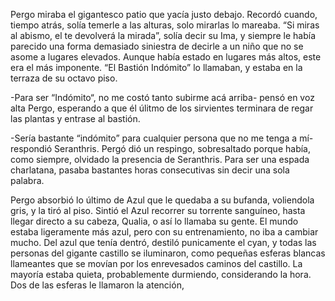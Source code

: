 Pergo miraba el gigantesco patio que yacía justo debajo. Recordó cuando, tiempo atrás, solía temerle a las alturas, solo mirarlas lo mareaba. “Si miras al abismo, el te devolverá la mirada”, solía decir su Ima, y siempre le había parecido una forma demasiado siniestra de decirle a un niño que no se asome a lugares elevados. Aunque había estado en lugares más altos, este era el más imponente. “El Bastión Indómito” lo llamaban, y estaba en la terraza de su octavo piso.

-Para ser “Indómito“, no me costó tanto subirme acá arriba- pensó en voz alta Pergo, esperando a que él úlitmo de los sirvientes terminara de regar las plantas y entrase al bastión. 

-Sería bastante “indómito” para cualquier persona que no me tenga a mí- respondió Seranthris. Pergó dió un respingo, sobresaltado porque había, como siempre, olvidado la presencia de Seranthris. Para ser una espada charlatana, pasaba bastantes horas consecutivas sin decir una sola palabra.

Pergo absorbió lo último de Azul que le quedaba a su bufanda, voliendola gris, y la tiró al piso. Sintió el Azul recorrer su torrente sanguíneo, hasta llegar directo a su cabeza, Qualia, o así lo llamaba su gente. El mundo estaba ligeramente más azul, pero con su entrenamiento, no iba a cambiar mucho. Del azul que tenía dentró, destiló punicamente el cyan, y todas las personas del gigante castillo se iluminaron, como pequeñas esferas blancas llameantes que se movían por los enrevesados caminos del castillo. La mayoría estaba quieta, probablemente durmiendo, considerando la hora. Dos de las esferas le llamaron la atención, 